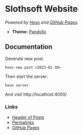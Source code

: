﻿# Slothsoft Website

_Powered by [Hexo](https://hexo.io) and [GitHub Pages](https://pages.github.com/)._

- **Theme:** [Pandollo](https://github.com/lyndonoc/hexo-theme-pandollo)


## Documentation

Generate new post:

```
hexo new post <2023-01-30>
```

Then start the server:

```
hexo server
```

And visit http://localhost:4000/


### Links

- [Header of Posts](https://stackoverflow.com/a/32975241)
- [Permalinks](https://hexo.io/docs/permalinks.html)
- [GitHub Pages](https://hexo.io/docs/github-pages.html)

